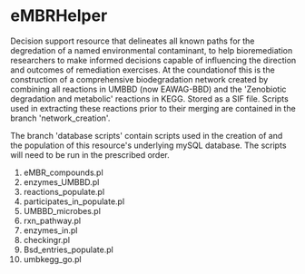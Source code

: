 # eMBRHelper
Decision support resource that delineates all known paths for the degredation of a named environmental contaminant, to help bioremediation researchers to make informed decisions capable of influencing the direction and outcomes of remediation exercises.
At the coundationof this is the construction of a comprehensive biodegradation network created by combining all reactions in UMBBD (now EAWAG-BBD) and the 'Zenobiotic degradation and metabolic' reactions in KEGG. Stored as a SIF file.
Scripts used in extracting these reactions prior to their merging are contained in the branch 'network_creation'.

The branch 'database scripts' contain scripts used in the creation of and the population of this resource's underlying mySQL database. The scripts will need to be run in the prescribed order. 
1. eMBR_compounds.pl
2. enzymes_UMBBD.pl
3. reactions_populate.pl
4. participates_in_populate.pl
5. UMBBD_microbes.pl
6. rxn_pathway.pl
7. enzymes_in.pl
8. checkingr.pl
9. Bsd_entries_populate.pl
10. umbkegg_go.pl

